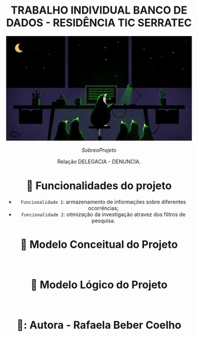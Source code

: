 <h1 align="center"> TRABALHO INDIVIDUAL BANCO DE DADOS - RESIDÊNCIA TIC SERRATEC </h1>
<img src="pinguim.jpg">
</h1>

$$ Sobre o Projeto $$
<p align="center">Relação DELEGACIA - DENUNCIA.</p>
<div align="center">

# :hammer: Funcionalidades do projeto

- `Funcionalidade 1`: armazenamento de informações sobre diferentes ocorrências;
- `Funcionalidade 2`: otimização da investigação atravez dos filtros de pesquisa.

# :paperclip: Modelo Conceitual do Projeto
<img scr="diagramas/modeloconceitual.drawio.png">

# :paperclip: Modelo Lógico do Projeto
<img scr="diagramas/modelologico.drawio.png">

# 👧: Autora - Rafaela Beber Coelho
